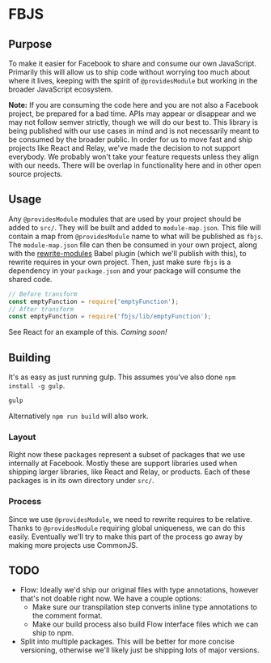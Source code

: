 # FBJS

## Purpose

To make it easier for Facebook to share and consume our own JavaScript. Primarily this will allow us
to ship code without worrying too much about where it lives, keeping with the spirit of
`@providesModule` but working in the broader JavaScript ecosystem.

**Note:** If you are consuming the code here and you are not also a Facebook project, be prepared
for a bad time. APIs may appear or disappear and we may not follow semver strictly, though we will
do our best to. This library is being published with our use cases in mind and is not necessarily
meant to be consumed by the broader public. In order for us to move fast and ship projects like
React and Relay, we've made the decision to not support everybody. We probably won't take your
feature requests unless they align with our needs. There will be overlap in functionality here and
in other open source projects.

## Usage

Any `@providesModule` modules that are used by your project should be added to `src/`. They will be
built and added to `module-map.json`. This file will contain a map from `@providesModule` name to
what will be published as `fbjs`. The `module-map.json` file can then be consumed in your own
project, along with
the [rewrite-modules](https://github.com/facebook/fbjs/blob/master/babel-preset/plugins/rewrite-modules.js)
Babel plugin (which we'll publish with this), to rewrite requires in your own project. Then, just
make sure `fbjs` is a dependency in your `package.json` and your package will consume the shared
code.

```js
// Before transform
const emptyFunction = require('emptyFunction');
// After transform
const emptyFunction = require('fbjs/lib/emptyFunction');
```

See React for an example of this. *Coming soon!*

## Building

It's as easy as just running gulp. This assumes you've also done `npm install -g gulp`.

```sh
gulp
```

Alternatively `npm run build` will also work.

### Layout

Right now these packages represent a subset of packages that we use internally at Facebook. Mostly
these are support libraries used when shipping larger libraries, like React and Relay, or products.
Each of these packages is in its own directory under `src/`.

### Process

Since we use `@providesModule`, we need to rewrite requires to be relative. Thanks to
`@providesModule` requiring global uniqueness, we can do this easily. Eventually we'll try to make
this part of the process go away by making more projects use CommonJS.

## TODO

- Flow: Ideally we'd ship our original files with type annotations, however that's not doable right
  now. We have a couple options:
    - Make sure our transpilation step converts inline type annotations to the comment format.
    - Make our build process also build Flow interface files which we can ship to npm.
- Split into multiple packages. This will be better for more concise versioning, otherwise we'll
  likely just be shipping lots of major versions.
